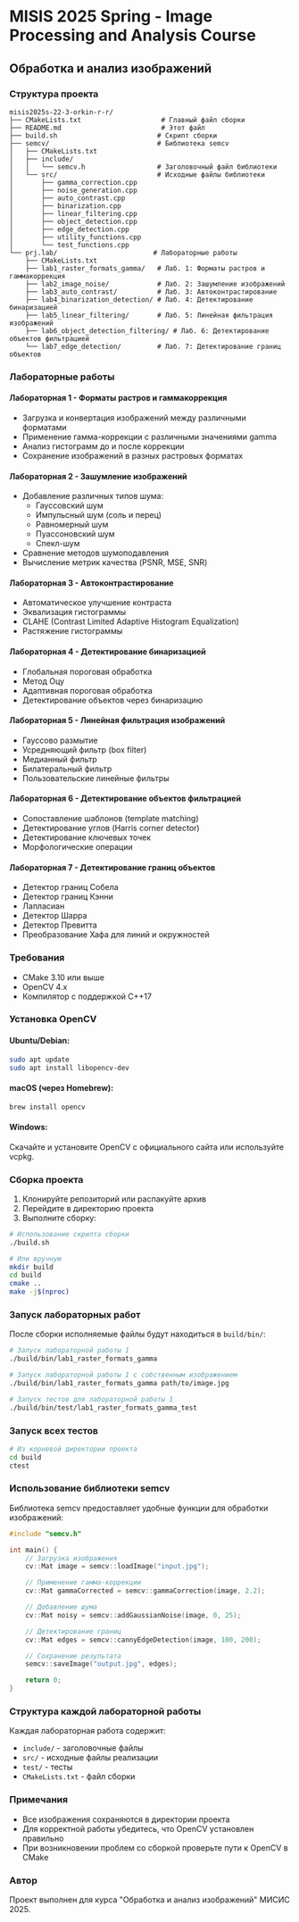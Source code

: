 # MISIS 2025 Spring - Image Processing and Analysis Course

## Обработка и анализ изображений

### Структура проекта

```
misis2025s-22-3-orkin-r-r/
├── CMakeLists.txt                    # Главный файл сборки
├── README.md                         # Этот файл
├── build.sh                         # Скрипт сборки
├── semcv/                           # Библиотека semcv
│   ├── CMakeLists.txt
│   ├── include/
│   │   └── semcv.h                  # Заголовочный файл библиотеки
│   └── src/                         # Исходные файлы библиотеки
│       ├── gamma_correction.cpp
│       ├── noise_generation.cpp
│       ├── auto_contrast.cpp
│       ├── binarization.cpp
│       ├── linear_filtering.cpp
│       ├── object_detection.cpp
│       ├── edge_detection.cpp
│       ├── utility_functions.cpp
│       └── test_functions.cpp
└── prj.lab/                        # Лабораторные работы
    ├── CMakeLists.txt
    ├── lab1_raster_formats_gamma/   # Лаб. 1: Форматы растров и гаммакоррекция
    ├── lab2_image_noise/            # Лаб. 2: Зашумление изображений
    ├── lab3_auto_contrast/          # Лаб. 3: Автоконтрастирование
    ├── lab4_binarization_detection/ # Лаб. 4: Детектирование бинаризацией
    ├── lab5_linear_filtering/       # Лаб. 5: Линейная фильтрация изображений
    ├── lab6_object_detection_filtering/ # Лаб. 6: Детектирование объектов фильтрацией
    └── lab7_edge_detection/         # Лаб. 7: Детектирование границ объектов
```

### Лабораторные работы

#### Лабораторная 1 - Форматы растров и гаммакоррекция
- Загрузка и конвертация изображений между различными форматами
- Применение гамма-коррекции с различными значениями gamma
- Анализ гистограмм до и после коррекции
- Сохранение изображений в разных растровых форматах

#### Лабораторная 2 - Зашумление изображений
- Добавление различных типов шума:
  - Гауссовский шум
  - Импульсный шум (соль и перец)
  - Равномерный шум
  - Пуассоновский шум
  - Спекл-шум
- Сравнение методов шумоподавления
- Вычисление метрик качества (PSNR, MSE, SNR)

#### Лабораторная 3 - Автоконтрастирование
- Автоматическое улучшение контраста
- Эквализация гистограммы
- CLAHE (Contrast Limited Adaptive Histogram Equalization)
- Растяжение гистограммы

#### Лабораторная 4 - Детектирование бинаризацией
- Глобальная пороговая обработка
- Метод Оцу
- Адаптивная пороговая обработка
- Детектирование объектов через бинаризацию

#### Лабораторная 5 - Линейная фильтрация изображений
- Гауссово размытие
- Усредняющий фильтр (box filter)
- Медианный фильтр
- Билатеральный фильтр
- Пользовательские линейные фильтры

#### Лабораторная 6 - Детектирование объектов фильтрацией
- Сопоставление шаблонов (template matching)
- Детектирование углов (Harris corner detector)
- Детектирование ключевых точек
- Морфологические операции

#### Лабораторная 7 - Детектирование границ объектов
- Детектор границ Собела
- Детектор границ Кэнни
- Лапласиан
- Детектор Шарра
- Детектор Превитта
- Преобразование Хафа для линий и окружностей

### Требования

- CMake 3.10 или выше
- OpenCV 4.x
- Компилятор с поддержкой C++17

### Установка OpenCV

#### Ubuntu/Debian:
```bash
sudo apt update
sudo apt install libopencv-dev
```

#### macOS (через Homebrew):
```bash
brew install opencv
```

#### Windows:
Скачайте и установите OpenCV с официального сайта или используйте vcpkg.

### Сборка проекта

1. Клонируйте репозиторий или распакуйте архив
2. Перейдите в директорию проекта
3. Выполните сборку:

```bash
# Использование скрипта сборки
./build.sh

# Или вручную
mkdir build
cd build
cmake ..
make -j$(nproc)
```

### Запуск лабораторных работ

После сборки исполняемые файлы будут находиться в `build/bin/`:

```bash
# Запуск лабораторной работы 1
./build/bin/lab1_raster_formats_gamma

# Запуск лабораторной работы 1 с собственным изображением
./build/bin/lab1_raster_formats_gamma path/to/image.jpg

# Запуск тестов для лабораторной работы 1
./build/bin/test/lab1_raster_formats_gamma_test
```

### Запуск всех тестов

```bash
# Из корневой директории проекта
cd build
ctest
```

### Использование библиотеки semcv

Библиотека semcv предоставляет удобные функции для обработки изображений:

```cpp
#include "semcv.h"

int main() {
    // Загрузка изображения
    cv::Mat image = semcv::loadImage("input.jpg");

    // Применение гамма-коррекции
    cv::Mat gammaCorrected = semcv::gammaCorrection(image, 2.2);

    // Добавление шума
    cv::Mat noisy = semcv::addGaussianNoise(image, 0, 25);

    // Детектирование границ
    cv::Mat edges = semcv::cannyEdgeDetection(image, 100, 200);

    // Сохранение результата
    semcv::saveImage("output.jpg", edges);

    return 0;
}
```

### Структура каждой лабораторной работы

Каждая лабораторная работа содержит:
- `include/` - заголовочные файлы
- `src/` - исходные файлы реализации
- `test/` - тесты
- `CMakeLists.txt` - файл сборки

### Примечания

- Все изображения сохраняются в директории проекта
- Для корректной работы убедитесь, что OpenCV установлен правильно
- При возникновении проблем со сборкой проверьте пути к OpenCV в CMake

### Автор

Проект выполнен для курса "Обработка и анализ изображений" МИСИС 2025.
